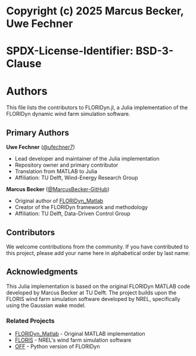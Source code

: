 # Copyright (c) 2025 Marcus Becker, Uwe Fechner
# SPDX-License-Identifier: BSD-3-Clause

# Authors

This file lists the contributors to FLORIDyn.jl, a Julia implementation of the FLORIDyn dynamic wind farm simulation software.

## Primary Authors

**Uwe Fechner** ([@ufechner7](https://github.com/ufechner7))
- Lead developer and maintainer of the Julia implementation
- Repository owner and primary contributor
- Translation from MATLAB to Julia
- Affiliation: TU Delft, Wind-Energy Research Group

**Marcus Becker** ([@MarcusBecker-GitHub](https://github.com/MarcusBecker-GitHub/))
- Original author of [FLORIDyn_Matlab](https://github.com/TUDelft-DataDrivenControl/FLORIDyn_Matlab)
- Creator of the FLORIDyn framework and methodology
- Affiliation: TU Delft, Data-Driven Control Group

## Contributors

We welcome contributions from the community. If you have contributed to this project, please add your name here in alphabetical order by last name:

<!-- Add contributors here in the format:
**Full Name** ([@github-username](https://github.com/github-username))
- Brief description of contributions
-->

## Acknowledgments

This Julia implementation is based on the original FLORIDyn MATLAB code developed by Marcus Becker at TU Delft. The project builds upon the FLORIS wind farm simulation software developed by NREL, specifically using the Gaussian wake model.

### Related Projects
- [FLORIDyn_Matlab](https://github.com/TUDelft-DataDrivenControl/FLORIDyn_Matlab) - Original MATLAB implementation
- [FLORIS](https://github.com/NREL/floris) - NREL's wind farm simulation software
- [OFF](https://github.com/TUDelft-DataDrivenControl/OFF) - Python version of FLORIDyn



